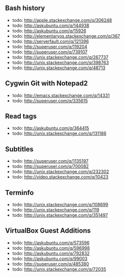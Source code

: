 Bash history
-----------------------------------------------
- todo: http://apple.stackexchange.com/q/306248
- todo: http://askubuntu.com/q/144938
- todo: http://askubuntu.com/q/15926
- todo: http://elementaryos.stackexchange.com/q/367
- todo: http://serverfault.com/q/121396
- todo: http://superuser.com/q/119204
- todo: http://superuser.com/q/739107
- todo: http://unix.stackexchange.com/q/267737
- todo: http://unix.stackexchange.com/q/398763
- todo: http://unix.stackexchange.com/q/48713

Cygwin Git with Notepad2
----------------------------------------------
- todo: http://emacs.stackexchange.com/q/14331
- todo: http://superuser.com/q/335615

Read tags
-----------------------------------------------
- todo: http://askubuntu.com/q/364415
- todo: http://unix.stackexchange.com/q/131186

Subtitles
--------------------------------------
- todo: http://superuser.com/q/1135197
- todo: http://superuser.com/q/700082
- todo: http://unix.stackexchange.com/q/232302
- todo: http://video.stackexchange.com/q/10423

Terminfo
----------------------------------------------
- todo: http://unix.stackexchange.com/q/108699
- todo: http://unix.stackexchange.com/q/119
- todo: http://unix.stackexchange.com/q/351497

VirtualBox Guest Additions
-------------------------------------
- todo: http://askubuntu.com/q/573596
- todo: http://askubuntu.com/q/596998
- todo: http://askubuntu.com/q/792832
- todo: http://askubuntu.com/q/99003
- todo: http://superuser.com/q/485380
- todo: http://unix.stackexchange.com/q/72035
